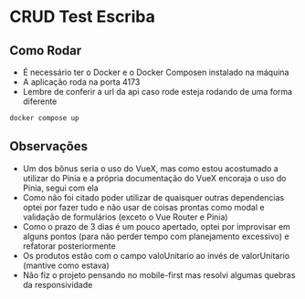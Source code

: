 # CRUD Test Escriba

## Como Rodar

- É necessário ter o Docker e o Docker Composen instalado na máquina
- A aplicação roda na porta 4173
- Lembre de conferir a url da api caso rode esteja rodando de uma forma diferente

```sh
docker compose up
```

## Observações

- Um dos bônus seria o uso do VueX, mas como estou acostumado a utilizar do Pinia e a própria documentação do VueX encoraja o uso do Pinia, segui com ela
- Como não foi citado poder utilizar de quaisquer outras dependencias optei por fazer tudo e não usar de coisas prontas como modal e validação de formulários (exceto o Vue Router e Pinia)
- Como o prazo de 3 dias é um pouco apertado, optei por improvisar em alguns pontos (para não perder tempo com planejamento excessivo) e refatorar posteriormente
- Os produtos estão com o campo valoUnitario ao invés de valorUnitario (mantive como estava)
- Não fiz o projeto pensando no mobile-first mas resolvi algumas quebras da responsividade
